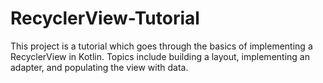 # RecyclerView-Tutorial

This project is a tutorial which goes through the basics of implementing a RecyclerView in Kotlin. Topics include building a layout, implementing an adapter, and populating the view with data. 
